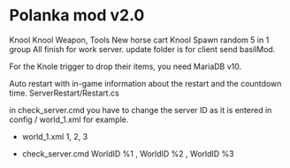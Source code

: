 # Polanka mod v2.0

Knool
Knool Weapon, Tools
New horse cart
Knool Spawn random 5 in 1 group
All finish for work server. 
update folder is for client send basilMod.

For the Knole trigger to drop their items, you need MariaDB v10.

Auto restart with in-game information about the restart and the countdown time.
ServerRestart/Restart.cs

in check_server.cmd you have to change the server ID as it is entered in config / world_1.xml for example.
- world_1.xml
<ID>1</ID>, <ID>2</ID>, <ID>3</ID>

- check_server.cmd
WorldID %1 , WorldID %2 , WorldID %3